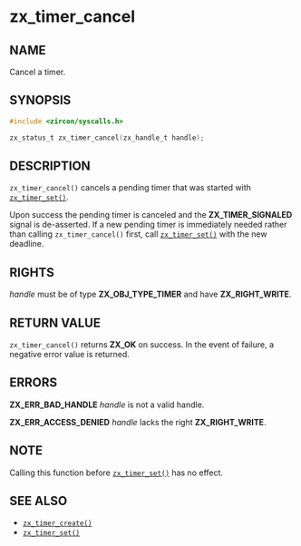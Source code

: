# zx_timer_cancel

## NAME

<!-- Contents of this heading updated by update-docs-from-fidl, do not edit. -->

Cancel a timer.

## SYNOPSIS

<!-- Contents of this heading updated by update-docs-from-fidl, do not edit. -->

```c
#include <zircon/syscalls.h>

zx_status_t zx_timer_cancel(zx_handle_t handle);
```

## DESCRIPTION

`zx_timer_cancel()` cancels a pending timer that was started with
[`zx_timer_set()`].

Upon success the pending timer is canceled and the **ZX_TIMER_SIGNALED**
signal is de-asserted. If a new pending timer is immediately needed
rather than calling `zx_timer_cancel()` first, call [`zx_timer_set()`]
with the new deadline.

## RIGHTS

<!-- Contents of this heading updated by update-docs-from-fidl, do not edit. -->

*handle* must be of type **ZX_OBJ_TYPE_TIMER** and have **ZX_RIGHT_WRITE**.

## RETURN VALUE

`zx_timer_cancel()` returns **ZX_OK** on success.
In the event of failure, a negative error value is returned.

## ERRORS

**ZX_ERR_BAD_HANDLE**  *handle* is not a valid handle.

**ZX_ERR_ACCESS_DENIED**  *handle* lacks the right **ZX_RIGHT_WRITE**.

## NOTE

Calling this function before [`zx_timer_set()`] has no effect.

## SEE ALSO

 - [`zx_timer_create()`]
 - [`zx_timer_set()`]

<!-- References updated by update-docs-from-fidl, do not edit. -->

[`zx_timer_create()`]: timer_create.md
[`zx_timer_set()`]: timer_set.md

